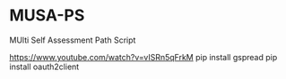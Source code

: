 # MUSA-PS
MUlti Self Assessment Path Script

https://www.youtube.com/watch?v=vISRn5qFrkM
pip install gspread
pip install oauth2client
